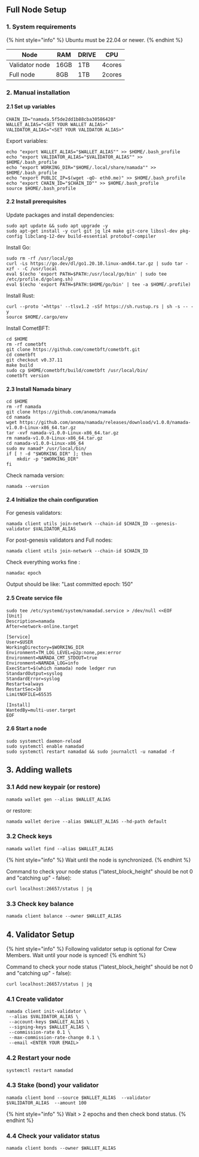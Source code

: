 
## Full Node Setup

### 1. System requirements

{% hint style="info" %} Ubuntu must be 22.04 or newer. {% endhint %}

| Node | RAM | DRIVE | CPU |
| ------ | ------ | ------ | ------ |
| Validator node | 16GB | 1TB | 4cores |
| Full node | 8GB | 1TB | 2cores |

### 2. Manual installation

#### 2.1 Set up variables

```
CHAIN_ID="namada.5f5de2dd1b88cba30586420"
WALLET_ALIAS="<SET YOUR WALLET ALIAS>"
VALIDATOR_ALIAS="<SET YOUR VALIDATOR ALIAS>"
```

Export variables:
```
echo "export WALLET_ALIAS="$WALLET_ALIAS"" >> $HOME/.bash_profile
echo "export VALIDATOR_ALIAS="$VALIDATOR_ALIAS"" >> $HOME/.bash_profile
echo "export WORKING_DIR="$HOME/.local/share/namada"" >> $HOME/.bash_profile
echo "export PUBLIC_IP=$(wget -qO- eth0.me)" >> $HOME/.bash_profile
echo "export CHAIN_ID="$CHAIN_ID"" >> $HOME/.bash_profile
source $HOME/.bash_profile
```

#### 2.2 Install prerequisites


Update packages and install dependencies:

```
sudo apt update && sudo apt upgrade -y
sudo apt-get install -y curl git jq lz4 make git-core libssl-dev pkg-config libclang-12-dev build-essential protobuf-compiler
```

Install Go:

```
sudo rm -rf /usr/local/go
curl -Ls https://go.dev/dl/go1.20.10.linux-amd64.tar.gz | sudo tar -xzf - -C /usr/local
eval $(echo 'export PATH=$PATH:/usr/local/go/bin' | sudo tee /etc/profile.d/golang.sh)
eval $(echo 'export PATH=$PATH:$HOME/go/bin' | tee -a $HOME/.profile)

```

Install Rust:

```
curl --proto '=https' --tlsv1.2 -sSf https://sh.rustup.rs | sh -s -- -y
source $HOME/.cargo/env
```

Install CometBFT:

```
cd $HOME
rm -rf cometbft
git clone https://github.com/cometbft/cometbft.git
cd cometbft
git checkout v0.37.11
make build
sudo cp $HOME/cometbft/build/cometbft /usr/local/bin/
cometbft version
```

#### 2.3 Install Namada binary

```
cd $HOME
rm -rf namada
git clone https://github.com/anoma/namada
cd namada
wget https://github.com/anoma/namada/releases/download/v1.0.0/namada-v1.0.0-Linux-x86_64.tar.gz
tar -xvf namada-v1.0.0-Linux-x86_64.tar.gz
rm namada-v1.0.0-Linux-x86_64.tar.gz
cd namada-v1.0.0-Linux-x86_64
sudo mv namad* /usr/local/bin/
if [ ! -d "$WORKING_DIR" ]; then
    mkdir -p "$WORKING_DIR"
fi
```

Check namada version:

```
namada --version
```

#### 2.4 Initialize the chain configuration 

For genesis validators:
```
namada client utils join-network --chain-id $CHAIN_ID --genesis-validator $VALIDATOR_ALIAS
```

For post-genesis validators and Full nodes:
```
namada client utils join-network --chain-id $CHAIN_ID
```

Check everything works fine :

```
namadac epoch
```

Output should be like: "Last committed epoch: 150"

#### 2.5 Create service file
```
sudo tee /etc/systemd/system/namadad.service > /dev/null <<EOF
[Unit]
Description=namada
After=network-online.target

[Service]
User=$USER
WorkingDirectory=$WORKING_DIR
Environment=TM_LOG_LEVEL=p2p:none,pex:error
Environment=NAMADA_CMT_STDOUT=true
Environment=NAMADA_LOG=info
ExecStart=$(which namada) node ledger run
StandardOutput=syslog
StandardError=syslog
Restart=always
RestartSec=10
LimitNOFILE=65535

[Install]
WantedBy=multi-user.target
EOF
```

#### 2.6 Start a node
```
sudo systemctl daemon-reload
sudo systemctl enable namadad
sudo systemctl restart namadad && sudo journalctl -u namadad -f
```

## 3. Adding wallets

### 3.1 Add new keypair (or restore)

```
namada wallet gen --alias $WALLET_ALIAS
```

or restore:

```
namada wallet derive --alias $WALLET_ALIAS --hd-path default
```

### 3.2 Check keys

```
namada wallet find --alias $WALLET_ALIAS
```

{% hint style="info" %} Wait until the node is synchronized. {% endhint %}

Command to check your node status ("latest_block_height" should be not 0 and "catching up" - false):
```
curl localhost:26657/status | jq 
```

### 3.3 Check key balance

```
namada client balance --owner $WALLET_ALIAS
```

## 4. Validator Setup

{% hint style="info" %} Following validator setup is optional for Crew Members. Wait until your node is synced! {% endhint %}

Command to check your node status ("latest_block_height" should be not 0 and "catching up" - false):
```
curl localhost:26657/status | jq 
```

### 4.1 Create validator
```
namada client init-validator \
 --alias $VALIDATOR_ALIAS \
 --account-keys $WALLET_ALIAS \
 --signing-keys $WALLET_ALIAS \
 --commission-rate 0.1 \
 --max-commission-rate-change 0.1 \
 --email <ENTER YOUR EMAIL>
```

### 4.2 Restart your node

```
systemctl restart namadad
```
### 4.3 Stake (bond) your validator

```
namada client bond --source $WALLET_ALIAS  --validator $VALIDATOR_ALIAS  --amount 100
```

{% hint style="info" %} Wait > 2 epochs and then check bond status. {% endhint %}

### 4.4 Check your validator status

```
namada client bonds --owner $WALLET_ALIAS
```
